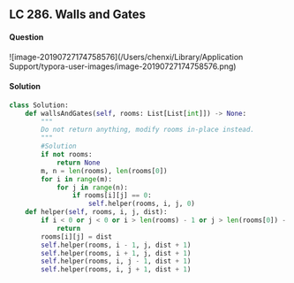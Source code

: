 ## LC 286. Walls and Gates

#### Question

![image-20190727174758576](/Users/chenxi/Library/Application Support/typora-user-images/image-20190727174758576.png)



#### Solution

```python
class Solution:
    def wallsAndGates(self, rooms: List[List[int]]) -> None:
        """
        Do not return anything, modify rooms in-place instead.
        """
        #Solution
        if not rooms:
            return None
        m, n = len(rooms), len(rooms[0])
        for i in range(m):
            for j in range(n):
                if rooms[i][j] == 0:
                    self.helper(rooms, i, j, 0)
    def helper(self, rooms, i, j, dist):
        if i < 0 or j < 0 or i > len(rooms) - 1 or j > len(rooms[0]) - 1 or rooms[i][j] < dist:
            return 
        rooms[i][j] = dist
        self.helper(rooms, i - 1, j, dist + 1)
        self.helper(rooms, i + 1, j, dist + 1)
        self.helper(rooms, i, j - 1, dist + 1)
        self.helper(rooms, i, j + 1, dist + 1)
```

